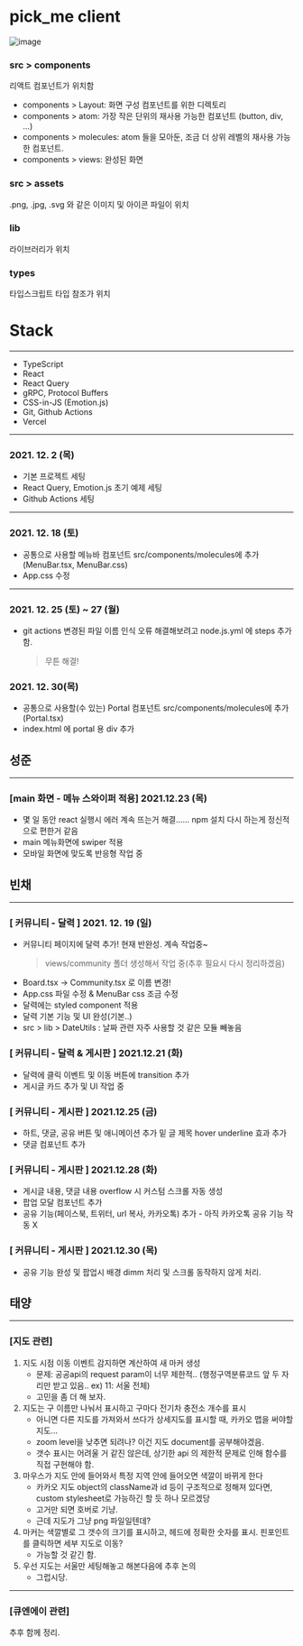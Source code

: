# pick_me client
![image](https://user-images.githubusercontent.com/58977834/146023520-762d61ff-fb87-4715-8597-93f31110e05e.png)

### src > components
리액트 컴포넌트가 위치함
- components > Layout: 화면 구성 컴포넌트를 위한 디렉토리
- components > atom: 가장 작은 단위의 재사용 가능한 컴포넌트 (button, div, ...)
- components > molecules: atom 들을 모아둔, 조금 더 상위 레벨의 재사용 가능한 컴포넌트.
- components > views: 완성된 화면

### src > assets
.png, .jpg, .svg 와 같은 이미지 및 아이콘 파일이 위치

### lib
라이브러리가 위치

### types
타입스크립트 타입 참조가 위치

# Stack
---
- TypeScript
- React
- React Query
- gRPC, Protocol Buffers
- CSS-in-JS (Emotion.js)
- Git, Github Actions
- Vercel
---

### 2021. 12. 2 (목)
- 기본 프로젝트 세팅
- React Query, Emotion.js 초기 예제 세팅
- Github Actions 세팅
---

### 2021. 12. 18 (토)
- 공통으로 사용할 메뉴바 컴포넌트 src/components/molecules에 추가(MenuBar.tsx, MenuBar.css)
- App.css 수정
---

### 2021. 12. 25 (토) ~ 27 (월)
- git actions 변경된 파일 이름 인식 오류 해결해보려고 node.js.yml 에 steps 추가함.
  > 무튼 해결!

### 2021. 12. 30(목)
- 공통으로 사용할(수 있는) Portal 컴포넌트 src/components/molecules에 추가(Portal.tsx)
- index.html 에 portal 용 div 추가

## 성준
---
### [main 화면 - 메뉴 스와이퍼 적용] 2021.12.23 (목)
- 몇 일 동안 react 실행시 에러 계속 뜨는거 해결...... npm 설치 다시 하는게 정신적으로 편한거 같음
- main 메뉴화면에 swiper 적용
- 모바일 화면에 맞도록 반응형 작업 중

## 빈채
---
### [ 커뮤니티 - 달력 ] 2021. 12. 19 (일)
- 커뮤니티 페이지에 달력 추가! 현재 반완성. 계속 작업중~
    > views/community 폴더 생성해서 작업 중(추후 필요시 다시 정리하겠음)
- Board.tsx -> Community.tsx 로 이름 변경!
- App.css 파일 수정 & MenuBar css 조금 수정
- 달력에는 styled component 적용
- 달력 기본 기능 및 UI 완성(기본..) 
- src > lib > DateUtils : 날짜 관련 자주 사용할 것 같은 모듈 빼놓음

### [ 커뮤니티 - 달력 & 게시판 ] 2021.12.21 (화)
- 달력에 클릭 이벤트 및 이동 버튼에 transition 추가
- 게시글 카드 추가 및 UI 작업 중

### [ 커뮤니티 - 게시판 ] 2021.12.25 (금)
- 하트, 댓글, 공유 버튼 및 애니메이션 추가 밑 글 제목 hover underline 효과 추가
- 댓글 컴포넌트 추가
### [ 커뮤니티 - 게시판 ] 2021.12.28 (화)
- 게시글 내용, 댓글 내용 overflow 시 커스텀 스크롤 자동 생성
- 팝업 모달 컴포넌트 추가
- 공유 기능(페이스북, 트위터, url 복사, 카카오톡) 추가 - 아직 카카오톡 공유 기능 작동 X
### [ 커뮤니티 - 게시판 ] 2021.12.30 (목)
- 공유 기능 완성 및 팝업시 배경 dimm 처리 및 스크롤 동작하지 않게 처리. 
 
## 태양
---
### [지도 관련]

1. 지도 시점 이동 이벤트 감지하면 계산하여 새 마커 생성
    - 문제: 공공api의 request param이 너무 제한적.. (행정구역분류코드 앞 두 자리만 받고 있음.. ex) 11: 서울 전체)
    - 고민을 좀 더 해 보자.
2. 지도는 구 이름만 나눠서 표시하고 구마다 전기차 충전소 개수를 표시
    - 아니면 다른 지도를 가져와서 쓰다가 상세지도를 표시할 때, 카카오 맵을 써야할지도...
    - zoom level을 낮추면 되려나? 이건 지도 document를 공부해야겠음.
    - 갯수 표시는 어려울 거 같진 않은데, 상기한 api 의 제한적 문제로 인해 함수를 직접 구현해야 함.
3. 마우스가 지도 안에 들어와서 특정 지역 안에 들어오면 색깔이 바뀌게 한다
    - 카카오 지도 object의 className과 id 등이 구조적으로 정해져 있다면, custom stylesheet로 가능하긴 할 듯 하나 모르겠당
    - 고거만 되면 호버로 기냥.
    - 근데 지도가 그냥 png 파일일텐데?
4. 마커는 색깔별로 그 갯수의 크기를 표시하고, 헤드에 정확한 숫자를 표시. 핀포인트를 클릭하면 세부 지도로 이동?
    - 가능할 것 같긴 함.
5. 우선 지도는 서울만 세팅해놓고 해본다음에 추후 논의
    - 그럽시당.
---
### [큐엔에이 관련]

추후 함께 정리.
